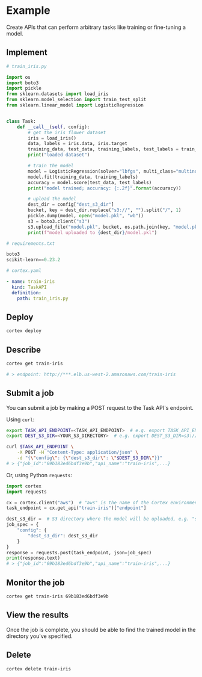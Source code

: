 # Example

Create APIs that can perform arbitrary tasks like training or fine-tuning a model.

## Implement

```python
# train_iris.py

import os
import boto3
import pickle
from sklearn.datasets import load_iris
from sklearn.model_selection import train_test_split
from sklearn.linear_model import LogisticRegression


class Task:
    def __call__(self, config):
        # get the iris flower dataset
        iris = load_iris()
        data, labels = iris.data, iris.target
        training_data, test_data, training_labels, test_labels = train_test_split(data, labels)
        print("loaded dataset")

        # train the model
        model = LogisticRegression(solver="lbfgs", multi_class="multinomial", max_iter=1000)
        model.fit(training_data, training_labels)
        accuracy = model.score(test_data, test_labels)
        print("model trained; accuracy: {:.2f}".format(accuracy))

        # upload the model
        dest_dir = config["dest_s3_dir"]
        bucket, key = dest_dir.replace("s3://", "").split("/", 1)
        pickle.dump(model, open("model.pkl", "wb"))
        s3 = boto3.client("s3")
        s3.upload_file("model.pkl", bucket, os.path.join(key, "model.pkl"))
        print(f"model uploaded to {dest_dir}/model.pkl")
```

```python
# requirements.txt

boto3
scikit-learn==0.23.2
```

```yaml
# cortex.yaml

- name: train-iris
  kind: TaskAPI
  definition:
    path: train_iris.py
```

## Deploy

```bash
cortex deploy
```

## Describe

```bash
cortex get train-iris

# > endpoint: http://***.elb.us-west-2.amazonaws.com/train-iris
```

## Submit a job

You can submit a job by making a POST request to the Task API's endpoint.

Using `curl`:

```bash
export TASK_API_ENDPOINT=<TASK_API_ENDPOINT>  # e.g. export TASK_API_ENDPOINT=https://***.elb.us-west-2.amazonaws.com/train-iris
export DEST_S3_DIR=<YOUR_S3_DIRECTORY>  # e.g. export DEST_S3_DIR=s3://my-bucket/dir

curl $TASK_API_ENDPOINT \
    -X POST -H "Content-Type: application/json" \
    -d "{\"config\": {\"dest_s3_dir\": \"$DEST_S3_DIR\"}}"
# > {"job_id":"69b183ed6bdf3e9b","api_name":"train-iris",...}
```

Or, using Python `requests`:

```python
import cortex
import requests

cx = cortex.client("aws")  # "aws" is the name of the Cortex environment used in this example
task_endpoint = cx.get_api("train-iris")["endpoint"]

dest_s3_dir =  # S3 directory where the model will be uploaded, e.g. "s3://my-bucket/dir"
job_spec = {
    "config": {
        "dest_s3_dir": dest_s3_dir
    }
}
response = requests.post(task_endpoint, json=job_spec)
print(response.text)
# > {"job_id":"69b183ed6bdf3e9b","api_name":"train-iris",...}
```

## Monitor the job

```bash
cortex get train-iris 69b183ed6bdf3e9b
```

## View the results

Once the job is complete, you should be able to find the trained model in the directory you've specified.

## Delete

```bash
cortex delete train-iris
```

